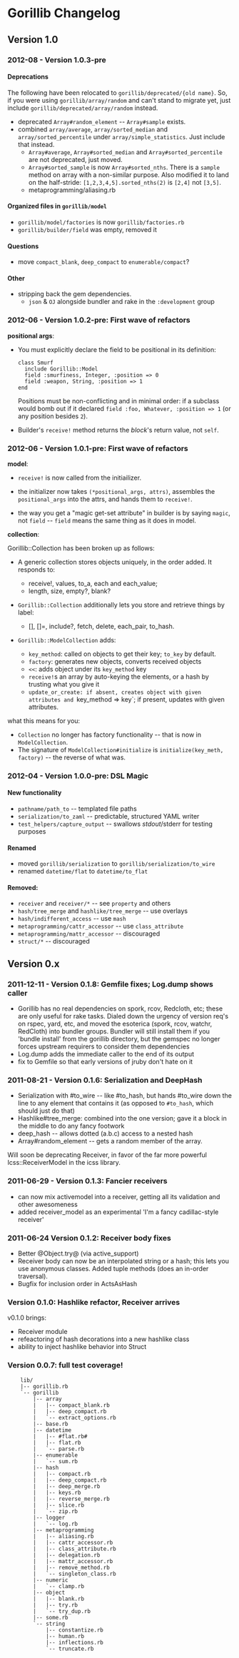 # Gorillib Changelog

## Version 1.0


### 2012-08 - Version 1.0.3-pre

#### Deprecations

The following have been relocated to `gorillib/deprecated/{old name}`. So, if you were using `gorillib/array/random` and can't stand to migrate yet, just include `gorillib/deprecated/array/random` instead.

* deprecated `Array#random_element` -- `Array#sample` exists.
* combined `array/average`, `array/sorted_median` and `array/sorted_percentile` under `array/simple_statistics`. Just include that instead.
  - `Array#average`, `Array#sorted_median` and `Array#sorted_percentile` are not deprecated, just moved.
  - `Array#sorted_sample` is now `Array#sorted_nths`. There is a `sample` method on array with a non-similar purpose. Also modified it to land on the half-stride: `[1,2,3,4,5].sorted_nths(2)` is `[2,4]` not `[3,5]`.
  - metaprogramming/aliasing.rb


#### Organized files in `gorillib/model`

* `gorillib/model/factories` is now `gorillib/factories.rb`
* `gorillib/builder/field` was empty, removed it

#### Questions

* move `compact_blank`, `deep_compact` to `enumerable/compact`? 

#### Other

* stripping back the gem dependencies.
  - `json` & `OJ` alongside bundler and rake in the `:development` group


### 2012-06 - Version 1.0.2-pre: First wave of refactors

**positional args**:

* You must explicitly declare the field to be positional in its definition: 

      class Smurf
        include Gorillib::Model
        field :smurfiness, Integer, :position => 0
        field :weapon, String, :position => 1
      end
    
    Positions must be non-conflicting and in minimal order: if a subclass would bomb out if it declared `field :foo, Whatever, :position => 1` (or any position besides `2`).

* Builder's `receive!` method returns the *block*'s return value, not `self`.


### 2012-06 - Version 1.0.1-pre: First wave of refactors

**model**: 

* `receive!` is now called from the initiailizer.

* the initializer now takes `(*positional_args, attrs)`, assembles the `positional_args` into the attrs, and hands them to `receive!`.

* the way you get a "magic get-set attribute" in builder is by saying `magic`, not `field` -- `field` means the same thing as it does in model.

**collection**: 

Gorillib::Collection has been broken up as follows:

* A generic collection stores objects uniquely, in the order added. It responds to:
  - receive!, values, to_a, each and each_value;
  - length, size, empty?, blank?

* `Gorillib::Collection` additionally lets you store and retrieve things by label:
  - [], []=, include?, fetch, delete, each_pair, to_hash.

* `Gorillib::ModelCollection` adds:
  - `key_method`: called on objects to get their key; `to_key` by default.
  - `factory`: generates new objects, converts received objects
  - `<<`: adds object under its `key_method` key
  - `receive!`s an array by auto-keying the elements, or a hash by trusting what you give it
  - `update_or_create: if absent, creates object with given attributes and
    `key_method => key`; if present, updates with given attributes.

what this means for you:
* `Collection` no longer has factory functionality -- that is now in `ModelCollection`. 
* The signature of `ModelCollection#initialize` is `initialize(key_meth, factory)` -- the reverse of what was.


### 2012-04 - Version 1.0.0-pre: DSL Magic

#### New functionality

* `pathname/path_to`            -- templated file paths
* `serialization/to_zaml`       -- predictable, structured YAML writer
* `test_helpers/capture_output` -- swallows $stdout/$stderr for testing purposes

#### Renamed

* moved `gorillib/serialization` to `gorillib/serialization/to_wire`
* renamed `datetime/flat` to `datetime/to_flat`

#### Removed:

* `receiver` and `receiver/*`                 -- see `property` and others
* `hash/tree_merge` and `hashlike/tree_merge` -- use overlays
* `hash/indifferent_access`                   -- use `mash`
* `metaprogramming/cattr_accessor`            -- use `class_attribute`
* `metaprogramming/mattr_accessor`            -- discouraged
* `struct/*`                                  -- discouraged

## Version 0.x

### 2011-12-11 - Version 0.1.8: Gemfile fixes; Log.dump shows caller

* Gorillib has no real dependencies on spork, rcov, Redcloth, etc; these are only useful for rake tasks. Dialed down the urgency of version req's on rspec, yard, etc, and moved the esoterica (spork, rcov, watchr, RedCloth) into bundler groups. Bundler will still install them if you 'bundle install' from the gorillib directory, but the gemspec no longer forces upstream requirers to consider them dependencies
* Log.dump adds the immediate caller to the end of its output
* fix to Gemfile so that early versions of jruby don't hate on it

### 2011-08-21 - Version 0.1.6: Serialization and DeepHash

* Serialization with #to_wire -- like #to_hash, but hands #to_wire down the line to any element that contains it (as opposed to `#to_hash`, which should just do that)
* Hashlike#tree_merge: combined into the one version; gave it a block in the middle to do any fancy footwork
* deep_hash -- allows dotted (a.b.c) access to a nested hash
* Array#random_element -- gets a random member of the array.

Will soon be deprecating Receiver, in favor of the far more powerful Icss::ReceiverModel in the icss library.

### 2011-06-29 - Version 0.1.3: Fancier receivers

* can now mix activemodel into a receiver, getting all its validation and other awesomeness
* added receiver_model as an experimental 'I'm a fancy cadillac-style receiver'

### 2011-06-24 Version 0.1.2: Receiver body fixes

* Better @Object.try@ (via active_support)
* Receiver body can now be an interpolated string or a hash; this lets you use anonymous classes. Added tuple methods (does an in-order traversal).
* Bugfix for inclusion order in ActsAsHash

### Version 0.1.0: Hashlike refactor, Receiver arrives

v0.1.0 brings:

* Receiver module
* refeactoring of hash decorations into a new hashlike class
* ability to inject hashlike behavior into Struct

### Version 0.0.7: full test coverage!

        lib/
        |-- gorillib.rb
        `-- gorillib
            |-- array
            |   |-- compact_blank.rb
            |   |-- deep_compact.rb
            |   `-- extract_options.rb
            |-- base.rb
            |-- datetime
            |   |-- #flat.rb#
            |   |-- flat.rb
            |   `-- parse.rb
            |-- enumerable
            |   `-- sum.rb
            |-- hash
            |   |-- compact.rb
            |   |-- deep_compact.rb
            |   |-- deep_merge.rb
            |   |-- keys.rb
            |   |-- reverse_merge.rb
            |   |-- slice.rb
            |   `-- zip.rb
            |-- logger
            |   `-- log.rb
            |-- metaprogramming
            |   |-- aliasing.rb
            |   |-- cattr_accessor.rb
            |   |-- class_attribute.rb
            |   |-- delegation.rb
            |   |-- mattr_accessor.rb
            |   |-- remove_method.rb
            |   `-- singleton_class.rb
            |-- numeric
            |   `-- clamp.rb
            |-- object
            |   |-- blank.rb
            |   |-- try.rb
            |   `-- try_dup.rb
            |-- some.rb
            `-- string
                |-- constantize.rb
                |-- human.rb
                |-- inflections.rb
                `-- truncate.rb

